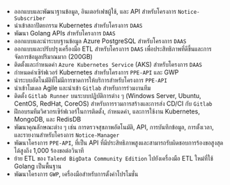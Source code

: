   - ออกแบบและพัฒนาฐานข้อมูล, อินเตอร์เฟซผู้ใช้, และ API สำหรับโครงการ `Notice-Subscriber`
  - นำเข้าสถาปัตยกรรม Kubernetes สำหรับโครงการ `DAAS`
  - พัฒนา Golang APIs สำหรับโครงการ `DAAS`
  - ออกแบบและนำระบบฐานข้อมูล Azure PostgreSQL สำหรับโครงการ `DAAS`
  - ออกแบบและปรับปรุงเครื่องมือ ETL สำหรับโครงการ `DAAS` เพื่อประสิทธิภาพที่ดีขึ้นและการจัดการข้อมูลปริมาณมาก (200GB)
  - ติดตั้งและกำหนดค่า `Azure Kubernetes Service` (AKS) สำหรับโครงการ `DAAS`
  - กำหนดค่าเซิร์ฟเวอร์ Kubernetes สำหรับโครงการ `PPE-API` และ GWP
  - นำระบบอัตโนมัติที่ไม่มีการขาดการให้บริการสำหรับโครงการ `PPE-API`
  - นำเข้าโมเดล Agile และนำเข้า `Gitlab` สำหรับการร่วมงานทีม
  - ติดตั้ง `Gitlab Runner` บนระบบปฏิบัติการต่าง ๆ (Windows Server, Ubuntu, CentOS, RedHat, CoreOS) สำหรับการรวมการสร้างและการส่ง CD/CI กับ `Gitlab`
  - ฝึกอบรมทีมวิศวกรเซิร์ฟเวอร์ในการติดตั้ง, กำหนดค่า, และการใช้งาน Kubernetes, MongoDB, และ RedisDB
  - พัฒนาคุณลักษณะต่าง ๆ เช่น การตรวจสุขภาพอัตโนมัติ, API, การบันทึกข้อมูล, การตั้งเวลา, และรายงานสำหรับโครงการ `Notice-Manager`
  - พัฒนาโครงการ `PPE-API`, ที่เป็น API ที่มีประสิทธิภาพสูงและสามารถรับผิดชอบการร้องขอสูงสุดได้สูงถึง 1,000 ร้องขอต่อวินาที
  - ย้าย ETL ของ `Talend BigData Community Edition` ไปยังเครื่องมือ ETL ใหม่ที่ใช้ Golang เป็นพื้นฐาน
  - พัฒนาโครงการ `GWP`, เครื่องมือสำหรับการตั้งค่าโปรโมชั่น

